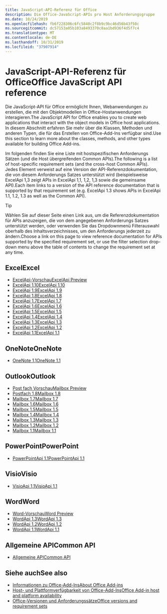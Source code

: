 ```yaml
---
title: JavaScript-API-Referenz für Office
description: Die Office-JavaScript-APIs pro Host Anforderungsgruppe
ms.date: 10/24/2019
ms.openlocfilehash: fb6f228306c6fc5840c2f8b9c9bc46d56b43f50c
ms.sourcegitcommit: dc57153a05b103a8493370c8aa1bd936f4d5f7c4
ms.translationtype: MT
ms.contentlocale: de-DE
ms.lasthandoff: 10/31/2019
ms.locfileid: "37907914"
---
```

# <a name="office-javascript-api-reference"></a><span data-ttu-id="ef3a5-103">JavaScript-API-Referenz für Office</span><span class="sxs-lookup"><span data-stu-id="ef3a5-103">Office JavaScript API reference</span></span>

<span data-ttu-id="ef3a5-104">Die JavaScript-API für Office ermöglicht Ihnen, Webanwendungen zu erstellen, die mit den Objektmodellen in Office-Hostanwendungen interagieren.</span><span class="sxs-lookup"><span data-stu-id="ef3a5-104">The JavaScript API for Office enables you to create web applications that interact with the object models in Office host applications.</span></span> <span data-ttu-id="ef3a5-105">In diesem Abschnitt erfahren Sie mehr über die Klassen, Methoden und anderen Typen, die für das Erstellen von Office-Add-Ins verfügbar sind.</span><span class="sxs-lookup"><span data-stu-id="ef3a5-105">Use this section to learn more about the classes, methods, and other types available for building Office Add-ins.</span></span>

<span data-ttu-id="ef3a5-106">Im folgenden finden Sie eine Liste mit hostspezifischen Anforderungs Sätzen (und die Host übergreifenden Common APIs).</span><span class="sxs-lookup"><span data-stu-id="ef3a5-106">The following is a list of host-specific requirement sets (and the cross-host Common APIs).</span></span> <span data-ttu-id="ef3a5-107">Jedes Element verweist auf eine Version der API-Referenzdokumentation, die von diesem Anforderungs Satzes unterstützt wird (beispielsweise ExcelApi 1,3 zeigt APIs in ExcelApi 1,1, 1,2, 1,3 sowie die gemeinsame API).</span><span class="sxs-lookup"><span data-stu-id="ef3a5-107">Each item links to a version of the API reference documentation that is supported by that requirement set (e.g. ExcelApi 1.3 shows APIs in ExcelApi 1.1, 1.2, 1.3 as well as the Common API).</span></span>

> [!TIP]
> <span data-ttu-id="ef3a5-108">Wählen Sie auf dieser Seite einen Link aus, um die Referenzdokumentation für APIs anzuzeigen, die von dem angegebenen Anforderungs Satzes unterstützt werden, oder verwenden Sie das Dropdownmenü Filterauswahl oberhalb des Inhaltsverzeichnisses, um den Anforderungs jederzeit zu ändern.</span><span class="sxs-lookup"><span data-stu-id="ef3a5-108">Choose a link on this page to view reference documentation for APIs supported by the specified requirement set, or use the filter selection drop-down menu above the table of contents to change the requirement set at any time.</span></span>

## <a name="excel"></a><span data-ttu-id="ef3a5-109">Excel</span><span class="sxs-lookup"><span data-stu-id="ef3a5-109">Excel</span></span>

- [<span data-ttu-id="ef3a5-110">ExcelApi-Vorschau</span><span class="sxs-lookup"><span data-stu-id="ef3a5-110">ExcelApi Preview</span></span>](/javascript/api/excel?view=excel-js-preview)
- [<span data-ttu-id="ef3a5-111">ExcelApi 1.10</span><span class="sxs-lookup"><span data-stu-id="ef3a5-111">ExcelApi 1.10</span></span>](/javascript/api/excel?view=excel-js-1.10)
- [<span data-ttu-id="ef3a5-112">ExcelApi 1.9</span><span class="sxs-lookup"><span data-stu-id="ef3a5-112">ExcelApi 1.9</span></span>](/javascript/api/excel?view=excel-js-1.9)
- [<span data-ttu-id="ef3a5-113">ExcelApi 1.8</span><span class="sxs-lookup"><span data-stu-id="ef3a5-113">ExcelApi 1.8</span></span>](/javascript/api/excel?view=excel-js-1.8)
- [<span data-ttu-id="ef3a5-114">ExcelApi 1.7</span><span class="sxs-lookup"><span data-stu-id="ef3a5-114">ExcelApi 1.7</span></span>](/javascript/api/excel?view=excel-js-1.7)
- [<span data-ttu-id="ef3a5-115">ExcelApi 1.6</span><span class="sxs-lookup"><span data-stu-id="ef3a5-115">ExcelApi 1.6</span></span>](/javascript/api/excel?view=excel-js-1.6)
- [<span data-ttu-id="ef3a5-116">ExcelApi 1.5</span><span class="sxs-lookup"><span data-stu-id="ef3a5-116">ExcelApi 1.5</span></span>](/javascript/api/excel?view=excel-js-1.5)
- [<span data-ttu-id="ef3a5-117">ExcelApi 1.4</span><span class="sxs-lookup"><span data-stu-id="ef3a5-117">ExcelApi 1.4</span></span>](/javascript/api/excel?view=excel-js-1.4)
- [<span data-ttu-id="ef3a5-118">ExcelApi 1.3</span><span class="sxs-lookup"><span data-stu-id="ef3a5-118">ExcelApi 1.3</span></span>](/javascript/api/excel?view=excel-js-1.3)
- [<span data-ttu-id="ef3a5-119">ExcelApi 1.2</span><span class="sxs-lookup"><span data-stu-id="ef3a5-119">ExcelApi 1.2</span></span>](/javascript/api/excel?view=excel-js-1.2)
- [<span data-ttu-id="ef3a5-120">ExcelApi 1.1</span><span class="sxs-lookup"><span data-stu-id="ef3a5-120">ExcelApi 1.1</span></span>](/javascript/api/excel?view=excel-js-1.1)

## <a name="onenote"></a><span data-ttu-id="ef3a5-121">OneNote</span><span class="sxs-lookup"><span data-stu-id="ef3a5-121">OneNote</span></span>

- [<span data-ttu-id="ef3a5-122">OneNote 1,1</span><span class="sxs-lookup"><span data-stu-id="ef3a5-122">OneNote 1.1</span></span>](/javascript/api/onenote?view=onenote-js-1.1)

## <a name="outlook"></a><span data-ttu-id="ef3a5-123">Outlook</span><span class="sxs-lookup"><span data-stu-id="ef3a5-123">Outlook</span></span>

- [<span data-ttu-id="ef3a5-124">Post fach Vorschau</span><span class="sxs-lookup"><span data-stu-id="ef3a5-124">Mailbox Preview</span></span>](/javascript/api/outlook?view=outlook-js-preview)
- [<span data-ttu-id="ef3a5-125">Postfach 1,8</span><span class="sxs-lookup"><span data-stu-id="ef3a5-125">Mailbox 1.8</span></span>](/javascript/api/outlook?view=outlook-js-1.8)
- [<span data-ttu-id="ef3a5-126">Mailbox 1.7</span><span class="sxs-lookup"><span data-stu-id="ef3a5-126">Mailbox 1.7</span></span>](/javascript/api/outlook?view=outlook-js-1.7)
- [<span data-ttu-id="ef3a5-127">Mailbox 1.6</span><span class="sxs-lookup"><span data-stu-id="ef3a5-127">Mailbox 1.6</span></span>](/javascript/api/outlook?view=outlook-js-1.6)
- [<span data-ttu-id="ef3a5-128">Mailbox 1.5</span><span class="sxs-lookup"><span data-stu-id="ef3a5-128">Mailbox 1.5</span></span>](/javascript/api/outlook?view=outlook-js-1.5)
- [<span data-ttu-id="ef3a5-129">Mailbox 1.4</span><span class="sxs-lookup"><span data-stu-id="ef3a5-129">Mailbox 1.4</span></span>](/javascript/api/outlook?view=outlook-js-1.4)
- [<span data-ttu-id="ef3a5-130">Mailbox 1.3</span><span class="sxs-lookup"><span data-stu-id="ef3a5-130">Mailbox 1.3</span></span>](/javascript/api/outlook?view=outlook-js-1.3)
- [<span data-ttu-id="ef3a5-131">Mailbox 1.2</span><span class="sxs-lookup"><span data-stu-id="ef3a5-131">Mailbox 1.2</span></span>](/javascript/api/outlook?view=outlook-js-1.2)
- [<span data-ttu-id="ef3a5-132">Mailbox 1.1</span><span class="sxs-lookup"><span data-stu-id="ef3a5-132">Mailbox 1.1</span></span>](/javascript/api/outlook?view=outlook-js-1.1)

## <a name="powerpoint"></a><span data-ttu-id="ef3a5-133">PowerPoint</span><span class="sxs-lookup"><span data-stu-id="ef3a5-133">PowerPoint</span></span>

- [<span data-ttu-id="ef3a5-134">PowerPointApi 1.1</span><span class="sxs-lookup"><span data-stu-id="ef3a5-134">PowerPointApi 1.1</span></span>](/javascript/api/powerpoint?view=powerpoint-js-1.1)

## <a name="visio"></a><span data-ttu-id="ef3a5-135">Visio</span><span class="sxs-lookup"><span data-stu-id="ef3a5-135">Visio</span></span>

- [<span data-ttu-id="ef3a5-136">VisioApi 1,1</span><span class="sxs-lookup"><span data-stu-id="ef3a5-136">VisioApi 1.1</span></span>](/javascript/api/visio?view=visio-js-1.1)

## <a name="word"></a><span data-ttu-id="ef3a5-137">Word</span><span class="sxs-lookup"><span data-stu-id="ef3a5-137">Word</span></span>

- [<span data-ttu-id="ef3a5-138">Word-Vorschau</span><span class="sxs-lookup"><span data-stu-id="ef3a5-138">Word Preview</span></span>](/javascript/api/word?view=word-js-preview)
- [<span data-ttu-id="ef3a5-139">WordApi 1.3</span><span class="sxs-lookup"><span data-stu-id="ef3a5-139">WordApi 1.3</span></span>](/javascript/api/word?view=word-js-1.3)
- [<span data-ttu-id="ef3a5-140">WordApi 1.2</span><span class="sxs-lookup"><span data-stu-id="ef3a5-140">WordApi 1.2</span></span>](/javascript/api/word?view=word-js-1.2)
- [<span data-ttu-id="ef3a5-141">WordApi 1.1</span><span class="sxs-lookup"><span data-stu-id="ef3a5-141">WordApi 1.1</span></span>](/javascript/api/word?view=word-js-1.1)

## <a name="common-api"></a><span data-ttu-id="ef3a5-142">Allgemeine API</span><span class="sxs-lookup"><span data-stu-id="ef3a5-142">Common API</span></span>

- [<span data-ttu-id="ef3a5-143">Allgemeine API</span><span class="sxs-lookup"><span data-stu-id="ef3a5-143">Common API</span></span>](/javascript/api/office?view=common-js)

## <a name="see-also"></a><span data-ttu-id="ef3a5-144">Siehe auch</span><span class="sxs-lookup"><span data-stu-id="ef3a5-144">See also</span></span>

- [<span data-ttu-id="ef3a5-145">Informationen zu Office-Add-Ins</span><span class="sxs-lookup"><span data-stu-id="ef3a5-145">About Office Add-ins</span></span>](/office/dev/add-ins/overview)
- [<span data-ttu-id="ef3a5-146">Host- und Plattformverfügbarkeit von Office-Add-Ins</span><span class="sxs-lookup"><span data-stu-id="ef3a5-146">Office Add-in host and platform availability</span></span>](/office/dev/add-ins/overview/office-add-in-availability)
- [<span data-ttu-id="ef3a5-147">Office-Versionen und Anforderungssätze</span><span class="sxs-lookup"><span data-stu-id="ef3a5-147">Office versions and requirement sets</span></span>](/office/dev/add-ins/develop/office-versions-and-requirement-sets)
